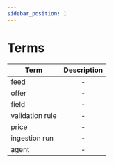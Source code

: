 ```yaml
---
sidebar_position: 1
---
```


# Terms


| **Term**        | **Description** |
|-----------------|:---------------:|
| feed            |        -        |
| offer           |        -        |
| field           |        -        |
| validation rule |        -        |
| price           |        -        |
| ingestion run   |        -        |
| agent           |        -        |